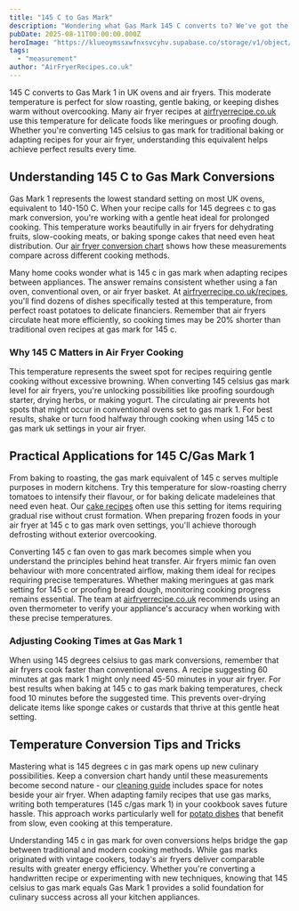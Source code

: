 ```yaml
---
title: "145 C to Gas Mark"
description: "Wondering what Gas Mark 145 C converts to? We've got the answer and plenty of practical tips for air fryer cooking. Whether you're baking cakes or roasting veggies, getting the temperature right makes all the difference. Our guide covers everything from conversions to perfect cooking times."
pubDate: 2025-08-11T00:00:00.000Z
heroImage: "https://klueoymssxwfnxsvcyhv.supabase.co/storage/v1/object/public/md/145-c-to-gas-mark-ddd38915.png"
tags:
  - "measurement"
author: "AirFryerRecipes.co.uk"
---
```


<p id="">145 C converts to Gas Mark 1 in UK ovens and air fryers. This moderate temperature is perfect for slow roasting, gentle baking, or keeping dishes warm without overcooking. Many air fryer recipes at <a href="https://www.airfryerrecipe.co.uk" id="">airfryerrecipe.co.uk</a> use this temperature for delicate foods like meringues or proofing dough. Whether you're converting 145 celsius to gas mark for traditional baking or adapting recipes for your air fryer, understanding this equivalent helps achieve perfect results every time.</p><h2 id="">Understanding 145 C to Gas Mark Conversions</h2><p id="">Gas Mark 1 represents the lowest standard setting on most UK ovens, equivalent to 140-150 C. When your recipe calls for 145 degrees c to gas mark conversion, you're working with a gentle heat ideal for prolonged cooking. This temperature works beautifully in air fryers for dehydrating fruits, slow-cooking meats, or baking sponge cakes that need even heat distribution. Our <a href="https://www.airfryerrecipe.co.uk/air-fryer-conversion-chart" id="">air fryer conversion chart</a> shows how these measurements compare across different cooking methods.</p><p id="">Many home cooks wonder what is 145 c in gas mark when adapting recipes between appliances. The answer remains consistent whether using a fan oven, conventional oven, or air fryer basket. At <a href="https://www.airfryerrecipe.co.uk/recipes" id="">airfryerrecipe.co.uk/recipes</a>, you'll find dozens of dishes specifically tested at this temperature, from perfect roast potatoes to delicate financiers. Remember that air fryers circulate heat more efficiently, so cooking times may be 20% shorter than traditional oven recipes at gas mark for 145 c.</p><h3 id="">Why 145 C Matters in Air Fryer Cooking</h3><p id="">This temperature represents the sweet spot for recipes requiring gentle cooking without excessive browning. When converting 145 celsius gas mark level for air fryers, you're unlocking possibilities like proofing sourdough starter, drying herbs, or making yogurt. The circulating air prevents hot spots that might occur in conventional ovens set to gas mark 1. For best results, shake or turn food halfway through cooking when using 145 c to gas mark uk settings in your air fryer.</p><h2 id="">Practical Applications for 145 C/Gas Mark 1</h2><p id="">From baking to roasting, the gas mark equivalent of 145 c serves multiple purposes in modern kitchens. Try this temperature for slow-roasting cherry tomatoes to intensify their flavour, or for baking delicate madeleines that need even heat. Our <a href="https://www.airfryerrecipe.co.uk/recipe-category/cakes" id="">cake recipes</a> often use this setting for items requiring gradual rise without crust formation. When preparing frozen foods in your air fryer at 145 c to gas mark oven settings, you'll achieve thorough defrosting without exterior overcooking.</p><p id="">Converting 145 c fan oven to gas mark becomes simple when you understand the principles behind heat transfer. Air fryers mimic fan oven behaviour with more concentrated airflow, making them ideal for recipes requiring precise temperatures. Whether making meringues at gas mark setting for 145 c or proofing bread dough, monitoring cooking progress remains essential. The team at <a href="https://www.airfryerrecipe.co.uk" id="">airfryerrecipe.co.uk</a> recommends using an oven thermometer to verify your appliance's accuracy when working with these precise temperatures.</p><h3 id="">Adjusting Cooking Times at Gas Mark 1</h3><p id="">When using 145 degrees celsius to gas mark conversions, remember that air fryers cook faster than conventional ovens. A recipe suggesting 60 minutes at gas mark 1 might only need 45-50 minutes in your air fryer. For best results when baking at 145 c to gas mark baking temperatures, check food 10 minutes before the suggested time. This prevents over-drying delicate items like sponge cakes or custards that thrive at this gentle heat setting.</p><h2 id="">Temperature Conversion Tips and Tricks</h2><p id="">Mastering what is 145 degrees c in gas mark opens up new culinary possibilities. Keep a conversion chart handy until these measurements become second nature - our <a href="https://www.airfryerrecipe.co.uk/air-fryer-cleaner" id="">cleaning guide</a> includes space for notes beside your air fryer. When adapting family recipes that use gas marks, writing both temperatures (145 c/gas mark 1) in your cookbook saves future hassle. This approach works particularly well for <a href="https://www.airfryerrecipe.co.uk/recipe-category/potatoes" id="">potato dishes</a> that benefit from slow, even cooking at this temperature.</p><p id="">Understanding 145 c in gas mark for oven conversions helps bridge the gap between traditional and modern cooking methods. While gas marks originated with vintage cookers, today's air fryers deliver comparable results with greater energy efficiency. Whether you're converting a handwritten recipe or experimenting with new techniques, knowing that 145 celsius to gas mark equals Gas Mark 1 provides a solid foundation for culinary success across all your kitchen appliances.</p>